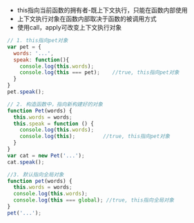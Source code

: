 - this指向当前函数的拥有者-既上下文执行，只能在函数内部使用
- 上下文执行对象在函数内部取决于函数的被调用方式
- 使用call，apply可改变上下文执行对象

```javascript
// 1. this指向pet对象
var pet = {
  words: '...',
  speak: function(){
    console.log(this.words);
    console.log(this === pet);    //true, this指向pet对象
  }
}
pet.speak();

// 2. 构造函数中，指向新构建好的对象
function Pet(words) {
  this.words = words;
  this.speak = function () {
    console.log(this.words);
    console.log(this);         //true, this指向pet对象
  }
}
var cat = new Pet('...');
cat.speak();

//3. 默认指向全局对象
function pet(words) {
  this.words = words;
  console.log(this.words);
  console.log(this === global); //true, this指向全局对象
}
pet('...');
```
